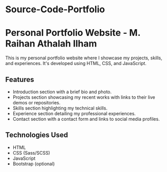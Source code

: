 ﻿# Source-Code-Portfolio
# Personal Portfolio Website - M. Raihan Athalah Ilham

This is my personal portfolio website where I showcase my projects, skills, and experiences. It's developed using HTML, CSS, and JavaScript.

## Features

- Introduction section with a brief bio and photo.
- Projects section showcasing my recent works with links to their live demos or repositories.
- Skills section highlighting my technical skills.
- Experience section detailing my professional experiences.
- Contact section with a contact form and links to social media profiles.

## Technologies Used

- HTML
- CSS (Sass/SCSS)
- JavaScript
- Bootstrap (optional)
